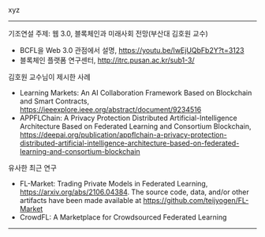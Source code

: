 xyz

  
***   
기조연설 주제: 웹 3.0, 블록체인과 미래사회 전망(부산대 김호원 교수)  
- BCFL을 Web 3.0 관점에서 설명, https://youtu.be/IwEjUQbFb2Y?t=3123  
- 블록체인 플랫폼 연구센터, http://itrc.pusan.ac.kr/sub1-3/

김호원 교수님이 제시한 사례
- Learning Markets: An AI Collaboration Framework Based on Blockchain and Smart Contracts, https://ieeexplore.ieee.org/abstract/document/9234516 
- APPFLChain: A Privacy Protection Distributed Artificial-Intelligence Architecture Based on Federated Learning and Consortium Blockchain, https://deepai.org/publication/appflchain-a-privacy-protection-distributed-artificial-intelligence-architecture-based-on-federated-learning-and-consortium-blockchain 


유사한 최근 연구
- FL-Market: Trading Private Models in Federated Learning, https://arxiv.org/abs/2106.04384. The source code, data, and/or other artifacts have been made available at https://github.com/teijyogen/FL-Market 
- CrowdFL: A Marketplace for Crowdsourced Federated Learning


*** 
